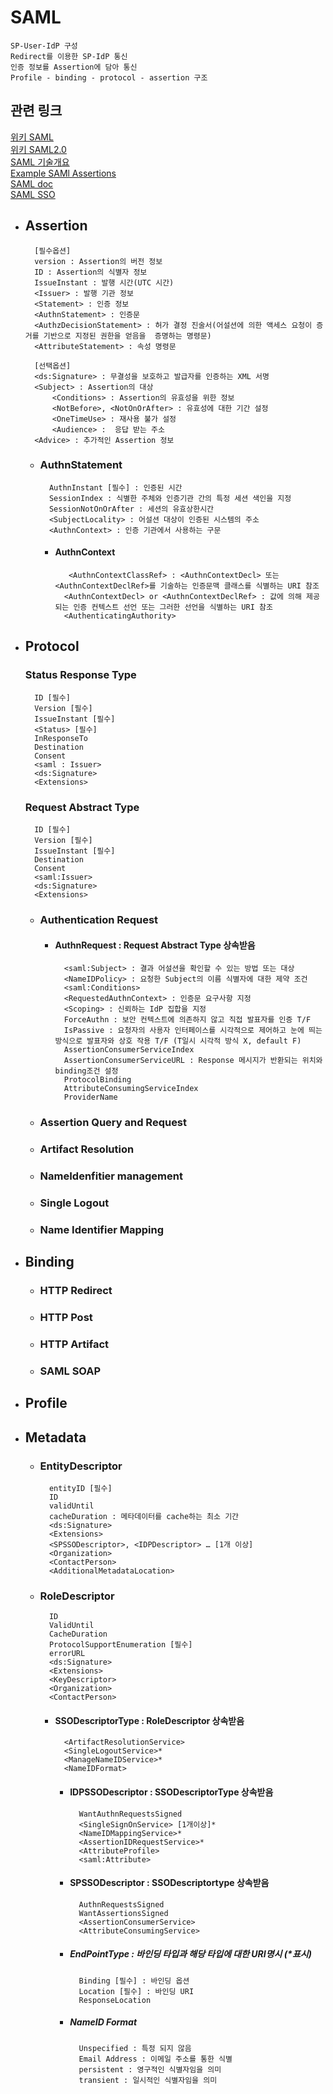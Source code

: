 # SAML

    SP-User-IdP 구성
    Redirect를 이용한 SP-IdP 통신
    인증 정보를 Assertion에 담아 통신
    Profile - binding - protocol - assertion 구조


## 관련 링크
[위키 SAML](https://ko.wikipedia.org/wiki/SAML)  
[위키 SAML2.0](https://en.wikipedia.org/wiki/SAML_2.0)  
[SAML 기술개요](http://docs.oasis-open.org/security/saml/Post2.0/sstc-saml-tech-overview-2.0.html)  
[Example SAMl Assertions](https://developer.salesforce.com/docs/atlas.en-us.sso.meta/sso/sso_saml_assertion_examples.htm)  
[SAML doc](http://saml.xml.org/wiki/saml-wiki-knowledgebase)  
[SAML SSO](http://rakisis.tistory.com/2)


- ## Assertion

        [필수옵션]
        version : Assertion의 버전 정보  
        ID : Assertion의 식별자 정보  
        IssueInstant : 발행 시간(UTC 시간)  
        <Issuer> : 발행 기관 정보  
        <Statement> : 인증 정보  
        <AuthnStatement> : 인증문  
        <AuthzDecisionStatement> : 허가 결정 진술서(어설션에 의한 액세스 요청이 증거를 기반으로 지정된 권한을 얻음을  증명하는 명령문)  
        <AttributeStatement> : 속성 명령문 

        [선택옵션]
        <ds:Signature> : 무결성을 보호하고 발급자를 인증하는 XML 서명  
        <Subject> : Assertion의 대상  
            <Conditions> : Assertion의 유효성을 위한 정보  
            <NotBefore>, <NotOnOrAfter> : 유효성에 대한 기간 설정  
            <OneTimeUse> : 재사용 불가 설정  
            <Audience> :  응답 받는 주소  
        <Advice> : 추가적인 Assertion 정보


    * ### AuthnStatement  

            AuthnInstant [필수] : 인증된 시간  
            SessionIndex : 식별한 주체와 인증기관 간의 특정 세션 색인을 지정  
            SessionNotOnOrAfter : 세션의 유효상한시간  
            <SubjectLocality> : 어설션 대상이 인증된 시스템의 주소  
            <AuthnContext> : 인증 기관에서 사용하는 구문

        * #### AuthnContext  
                 <AuthnContextClassRef> : <AuthnContextDecl> 또는 <AuthnContextDeclRef>를 기술하는 인증문맥 클래스를 식별하는 URI 참조  
                <AuthnContextDecl> or <AuthnContextDeclRef> : 값에 의해 제공되는 인증 컨텍스트 선언 또는 그러한 선언을 식별하는 URI 참조  
                <AuthenticatingAuthority>

                   
- ## Protocol

    ### Status Response Type

        ID [필수]
        Version [필수]
        IssueInstant [필수]
        <Status> [필수]
        InResponseTo
        Destination
        Consent
        <saml : Issuer>
        <ds:Signature>
        <Extensions>

    ### Request Abstract Type  
    
        ID [필수]
        Version [필수]
        IssueInstant [필수]
        Destination
        Consent
        <saml:Issuer>
        <ds:Signature>
        <Extensions>

    * ### Authentication Request

        + #### AuthnRequest : Request Abstract Type 상속받음
                <saml:Subject> : 결과 어설션을 확인할 수 있는 방법 또는 대상
                <NameIDPolicy> : 요청한 Subject의 이름 식별자에 대한 제약 조건
                <saml:Conditions> 
                <RequestedAuthnContext> : 인증문 요구사항 지정
                <Scoping> : 신뢰하는 IdP 집합을 지정
                ForceAuthn : 보안 컨텍스트에 의존하지 않고 직접 발표자를 인증 T/F
                IsPassive : 요청자의 사용자 인터페이스를 시각적으로 제어하고 눈에 띄는 방식으로 발표자와 상호 작용 T/F (T일시 시각적 방식 X, default F)
                AssertionConsumerServiceIndex
                AssertionConsumerServiceURL : Response 메시지가 반환되는 위치와 binding조건 설정
                ProtocolBinding
                AttributeConsumingServiceIndex
                ProviderName

    * ### Assertion Query and Request
    * ### Artifact Resolution
    * ### NameIdenfitier management
    * ### Single Logout
    * ### Name Identifier Mapping


- ## Binding

    * ### HTTP Redirect
    * ### HTTP Post
    * ### HTTP Artifact
    * ### SAML SOAP


- ## Profile


- ## Metadata

    * ### EntityDescriptor
            entityID [필수]
            ID
            validUntil
            cacheDuration : 메타데이터를 cache하는 최소 기간
            <ds:Signature>
            <Extensions>
            <SPSSODescriptor>, <IDPDescriptor> … [1개 이상]
            <Organization>
            <ContactPerson>
            <AdditionalMetadataLocation>
    
    * ### RoleDescriptor
            ID
            ValidUntil
            CacheDuration
            ProtocolSupportEnumeration [필수]
            errorURL
            <ds:Signature>
            <Extensions>
            <KeyDescriptor>
            <Organization>
            <ContactPerson>

        * #### SSODescriptorType : RoleDescriptor 상속받음
                <ArtifactResolutionService>
                <SingleLogoutService>*
                <ManageNameIDService>*
                <NameIDFormat>
            
            * #### IDPSSODescriptor : SSODescriptorType 상속받음
                    WantAuthnRequestsSigned
                    <SingleSignOnService> [1개이상]*
                    <NameIDMappingService>*
                    <AssertionIDRequestService>*
                    <AttributeProfile>
                    <saml:Attribute>
            
            * #### SPSSODescriptor : SSODescriptortype 상속받음
                    AuthnRequestsSigned
                    WantAssertionsSigned
                    <AssertionConsumerService>
                    <AttributeConsumingService>
            
            * ##### EndPointType : 바인딩 타입과 해당 타입에 대한 URI명시 (*표시)
                    Binding [필수] : 바인딩 옵션
                    Location [필수] : 바인딩 URI
                    ResponseLocation
            
            * ##### NameID Format
                    Unspecified : 특정 되지 않음
                    Email Address : 이메일 주소를 통한 식별
                    persistent : 영구적인 식별자임을 의미
                    transient : 일시적인 식별자임을 의미






